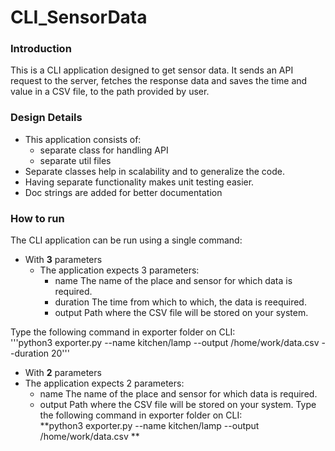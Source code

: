 # CLI_SensorData

### Introduction
This is a CLI application designed to get sensor data. It sends an API request to the server, fetches the response data and saves the time and value in a CSV file, to the path provided by user.

### Design Details
 * This application consists of:
    * separate class for handling API
    * separate util files
 * Separate classes help in scalability and to generalize the code.
 * Having separate functionality makes unit testing easier.
 * Doc strings are added for better documentation

### How to run
The CLI application can be run using a single command:
  * With **3** parameters
    * The application expects 3 parameters:
      * name
      The name of the place and sensor for which data is required.
      * duration
      The time from which to which, the data is reequired.
      * output
      Path where the CSV file will be stored on your system.
      
  Type the following command in exporter folder on CLI:    
      '''python3 exporter.py --name kitchen/lamp --output /home/work/data.csv --duration 20'''
      
  * With **2** parameters
   * The application expects 2 parameters:
      * name
      The name of the place and sensor for which data is required.
      * output
      Path where the CSV file will be stored on your system.
  Type the following command in exporter folder on CLI:      
      **python3 exporter.py --name kitchen/lamp --output /home/work/data.csv **
 
 

